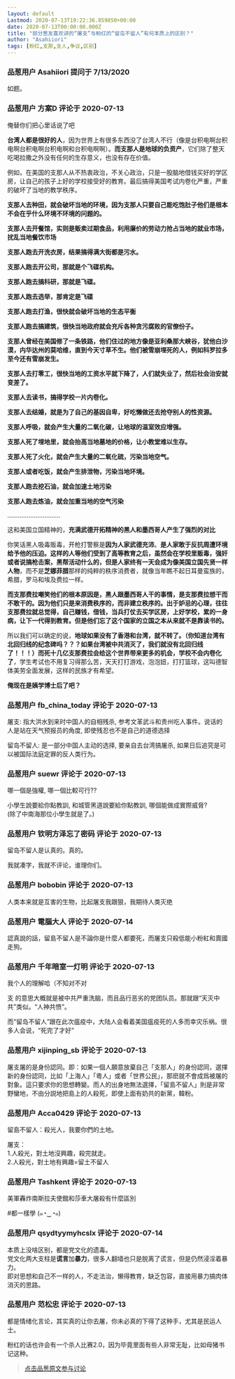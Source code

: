 ```yaml
---
layout: default
Lastmod: 2020-07-13T19:22:36.859850+00:00
date: 2020-07-13T00:00:00.000Z
title: "部分葱友喜欢讲的“屠支”与粉红的“留岛不留人”有何本质上的区别？"
author: "Asahiiori"
tags: [粉红,支那,支人,争议,区别]
---
```



### 品葱用户 **Asahiiori** 提问于 7/13/2020
    
如题。
    
                

### 品葱用户 **方案D** 评论于 2020-07-13
        
俺替你们把心里话说了吧  
  
**台湾人都是很好的人**，因为世界上有很多东西没了台湾人不行（像是台积电啊台积电啊台积电啊台积电啊和台积电啊啊）。**而支那人是地球的负资产**，它们除了整天吃喝拉撒之外没有任何的生存意义，也没有存在价值。  
  
例如，在美国的支那人从不热衷政治，不关心政治，只是一股脑地借钱买好的学区房，让自己的孩子上好的学校接受好的教育。最后搞得美国考试内卷化严重，严重的破坏了当地的教学秩序。  
  
**支那人去种田，就会破坏当地的环境，因为支那人只要自己能吃饱肚子他们是根本不会在乎什么环境不环境的问题的。**  
  
**支那人去开餐馆，实则是贩卖过期食品，利用廉价的劳动力抢占当地的就业市场，扰乱当地餐饮市场**  
  
**支那人跑去开洗衣房，结果搞得满大街都是污水。**  
  
**支那人跑去开公司，那就是个飞碟机构。**  
  
**支那人跑去搞科研，那就是飞碟。**  
  
**支那人跑去选举，那肯定是飞碟**  
  
**支那人跑去打渔，很快就会破坏当地的生态平衡**  
  
**支那人跑去搞建筑，很快当地政府就会充斥各种贪污腐败的官僚份子。**  
  
**支那人曾经在美国修了一条铁路，他们住过的地方像是亚利桑那大峡谷，犹他白沙漠，内华达州的莫哈维，直到今天寸草不生。他们被雪崩埋死的人，例如科罗拉多至今还有雪崩发生。**  
  
**支那人去打零工，很快当地的工资水平就下降了，人们就失业了，然后社会治安就变差了。**  
  
**支那人去读书，搞得学校一片内卷化。**  
  
**支那人去结婚，就是为了自己的基因自卑，好吃懒做还去抢夺别人的性资源。**  
  
**支那人呼吸，就会产生大量的二氧化碳，让地球的温室效应增强。**  
  
**支那人死了埋地里，就会抬高当地墓地的价格，让小教堂难以生存。**  
  
**支那人死了火化，就会产生大量的二氧化硫，污染当地空气。**  
  
**支那人或者吃饭，就会产生排泄物，污染当地环境。**  
  
**支那人跑去挖石油，就会加速土地污染**  
  
**支那人跑去炼油，就会加重当地的空气污染**  
  
…………………………  
  
这和美国立国精神的，**充满武德开拓精神的黑人和墨西哥人产生了强烈的对比**  
  
你笑话黑人吸毒贩毒，开枪打警察是**因为人家武德充沛**。**是人家敢于反抗周遭环境给予他的压迫。这样的人等他们受到了高等教育之后，虽然会在学校里贩毒，强奸或者说搞枪击案，黑帮活动什么的，但是人家终有一天会成为像美国立国先贤一样人物**，而不是**芝娜菲腊**那样的纯粹的秩序消费者，就像当年瞧不起日耳曼蛮族的，希腊，罗马和埃及费拉一样。  
  
**而支那费拉嘲笑他们的根本原因是，黑人跟墨西哥人干的事情，是支那费拉想干而不敢干的。因为他们只是来消费秩序的，而非建立秩序的。出于妒忌的心理，往往支那费拉就总觉得，自己赚钱，借钱，当兵打仗去买学区房，上好学校，累的一身病，让下一代得到教育。但是他们忘了这个国家的立国之本从来就不是靠读书的。**  
  
所以我们可以确定的说，**地球如果没有了香港和台湾，就不转了。（你知道台湾有北回归线的纪念碑吗？？？如果台湾被中共消灭了，我们就没有北回归线了！！！）而死十几亿支那费拉会给这个世界带来更多的机会，学校不会内卷化了**，学生考试也不用复习得那么苦，天天打打游戏，泡泡妞，打打篮球，这叫德智体美劳全面发展，这样的民族才有希望。  
  
  
  
  
  
  
  
  
  
**俺现在是姨学博士后了吧？**
        
                

### 品葱用户 **fb_china_today** 评论于 2020-07-13
        
屠支: 指大洪水到来时中国人的自相残杀, 参考文革武斗和贵州吃人事件。说话的人是站在天气预报员的角度, 即使残忍也不是自己的道德选择  
  
留岛不留人: 是一部分中国人主动的选择, 要亲自去台湾搞屠杀, 如果日后追究是可以被国际法庭定罪的反人类行为。
        
                

### 品葱用户 **suewr** 评论于 2020-07-13
        
哪一個是強權, 哪一個比較可行??  
  
小學生說要給你點教訓, 和城管黑道說要給你點教訓, 哪個能做成實際威脅?  
(除了中南海那位小學生就是了。)
        
                

### 品葱用户 **钦明方泽忘了密码** 评论于 2020-07-13
        
留岛不留人是认真的。真的。  
  
我就凑字，我就不评论，谁理你们。
        
                

### 品葱用户 **bobobin** 评论于 2020-07-13
        
人类本来就是互害的生物，比起屠支我跟狠，我期待人类灭绝
        
                

### 品葱用户 **電腦大人** 评论于 2020-07-14
        
認真說的話，留島不留人是不論你是什麼人都要死，而屠支只殺低能小粉紅和賣國走狗。
        
                

### 品葱用户 **千年暗室一灯明** 评论于 2020-07-13
        
我个人的理解哈（不知对不对  
  
支 的意思大概就是被中共严重洗脑，而且品行恶劣的党团队员。那就跟“天灭中共”类似。“人神共愤”。  
  
而“留岛不留人”跟在此次瘟疫中，大陆人会看着美国瘟疫死的人多而幸灾乐祸。很多人会说，“死完了才好”
        
                

### 品葱用户 **xijinping_sb** 评论于 2020-07-13
        
屠支屠的是身份認同。即：如果一個人願意放棄自己「支那人」的身份認同，選擇新的身份認同，比如「上海人」「粵人」或者「世界公民」，那麽就不會成爲被屠的對象。這只要求你的思想轉變。而人的出身地無法選擇，「留島不留人」則是非常野蠻地，不由分説地把島上的人殺死，即使上面有奶共的新黨，韓粉。
        
                

### 品葱用户 **Acca0429** 评论于 2020-07-13
        
留島不留人：殺光人，我要你們的土地。  
  
屠支：  
1.人殺光，對土地沒興趣，殺完就走。  
2.人殺光，對土地有興趣=留土不留人
        
                

### 品葱用户 **Tashkent** 评论于 2020-07-13
        
美軍轟炸南斯拉夫使館和莎車大屠殺有什麼區別  
  
#都一樣學 (๑◔‿◔๑)
        
                

### 品葱用户 **qsydtyymyhcslx** 评论于 2020-07-14
        
本质上没啥区别，都是党文化的遗毒。  
党文化两大支柱是**谎言**加**暴力**，很多人翻墙也只是脱离了谎言，但是仍然浸淫着暴力。  
即对思想和自己不一样的人，不走法治，懒得教育，缺乏包容，直接用暴力搞肉体消灭的思路。
        
                

### 品葱用户 **范松忠** 评论于 2020-07-13
        
都是情绪化言论，其实真的让你去屠，你未必真的下得了这种手，尤其是民运人士。  
  
粉红的话也许会有一个杀人比赛2.0，因为毕竟里面有些人非常无耻，比如母猪书记这种。
        
                





> [点击品葱原文参与讨论](https://pincong.rocks/question/28463)

